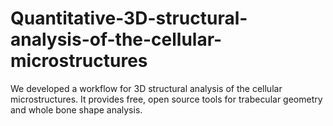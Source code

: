 # Quantitative-3D-structural-analysis-of-the-cellular-microstructures
We developed a workflow for 3D structural analysis of the cellular microstructures. It provides free, open source tools for trabecular geometry and whole bone shape analysis.
